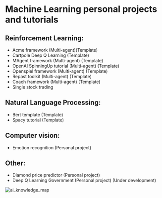 # Machine Learning personal projects and tutorials

## Reinforcement Learning:
  - Acme framework (Multi-agent)(Template)
  - Cartpole Deep Q Learning (Template)
  - MAgent framework (Multi-agent) (Template)
  - OpenAI SpinningUp tutorial (Multi-agent) (Template)
  - Openspiel framework (Multi-agent) (Template)
  - Repast toolkit (Multi-agent) (Template)
  - Coach framework (Multi-agent) (Template)
  - Single stock trading

## Natural Language Processing:
  - Bert template (Template)
  - Spacy tutorial (Template)

## Computer vision:
  - Emotion recognition (Personal project)

## Other:
  - Diamond price predictor (Personal project)
  - Deep Q Learning Government (Personal project) (Under development)


![ai_knowledge_map](https://user-images.githubusercontent.com/20389726/144912039-5425e913-f88c-4ed2-a99f-d1ef6d342b62.jpeg)
